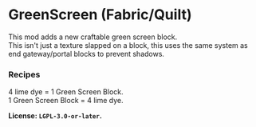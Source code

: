 # GreenScreen (Fabric/Quilt)  

This mod adds a new craftable green screen block.  
This isn't just a texture slapped on a block, this uses the same system as end gateway/portal blocks to prevent shadows.  

### Recipes  
4 lime dye = 1 Green Screen Block.  
1 Green Screen Block = 4 lime dye.  

**License: `LGPL-3.0-or-later`.**  